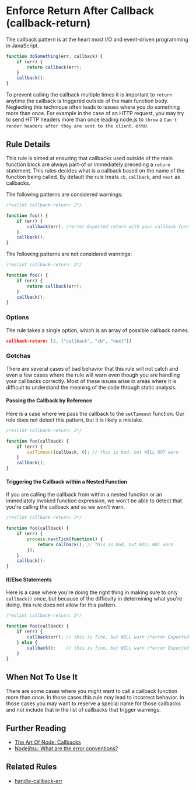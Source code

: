 # Enforce Return After Callback (callback-return)

The callback pattern is at the heart most I/O and event-driven programming
 in JavaScript.

```js
function doSomething(err, callback) {
    if (err) {
        return callback(err);
    }
    callback();
}
```

To prevent calling the callback multiple times it is important to `return` anytime the callback is triggered outside
 of the main function body. Neglecting this technique often leads to issues where you do something more than once.
 For example in the case of an HTTP request, you may try to send HTTP headers more than once leading node.js to `throw`
 a `Can't render headers after they are sent to the client.` error.

## Rule Details

This rule is aimed at ensuring that callbacks used outside of the main function block are always part-of or immediately
preceding a `return` statement. This rules decides what is a callback based on the name of the function being called.
By default the rule treats `cb`, `callback`, and `next` as callbacks.

The following patterns are considered warnings:

```js
/*eslint callback-return: 2*/

function foo() {
    if (err) {
        callback(err); /*error Expected return with your callback function.*/
    }
    callback();
}
```

The following patterns are not considered warnings:

```js
/*eslint callback-return: 2*/

function foo() {
    if (err) {
        return callback(err);
    }
    callback();
}
```

### Options

The rule takes a single option, which is an array of possible callback names.

```json
callback-return: [2, ["callback", "cb", "next"]]
```

### Gotchas

There are several cases of bad behavior that this rule will not catch and even a few cases where
the rule will warn even though you are handling your callbacks correctly. Most of these issues arise
in areas where it is difficult to understand the meaning of the code through static analysis.

#### Passing the Callback by Reference

Here is a case where we pass the callback to the `setTimeout` function. Our rule does not detect this pattern, but
it is likely a mistake.

```js
/*eslint callback-return: 2*/

function foo(callback) {
    if (err) {
        setTimeout(callback, 0); // this is bad, but WILL NOT warn
    }
    callback();
}
```

#### Triggering the Callback within a Nested Function

If you are calling the callback from within a nested function or an immediately invoked
function expression, we won't be able to detect that you're calling the callback and so
we won't warn.

```js
/*eslint callback-return: 2*/

function foo(callback) {
    if (err) {
        process.nextTick(function() {
            return callback(); // this is bad, but WILL NOT warn
        });
    }
    callback();
}
```

#### If/Else Statements

Here is a case where you're doing the right thing in making sure to only `callback()` once, but because of the
difficulty in determining what you're doing, this rule does not allow for this pattern.

```js
/*eslint callback-return: 2*/

function foo(callback) {
    if (err) {
        callback(err); // this is fine, but WILL warn /*error Expected return with your callback function.*/
    } else {
        callback();    // this is fine, but WILL warn /*error Expected return with your callback function.*/
    }
}
```

## When Not To Use It

There are some cases where you might want to call a callback function more than once. In those cases this rule
 may lead to incorrect behavior. In those cases you may want to reserve a special name for those callbacks and
 not include that in the list of callbacks that trigger warnings.


## Further Reading

* [The Art Of Node: Callbacks](https://github.com/maxogden/art-of-node#callbacks)
* [Nodejitsu: What are the error conventions?](http://docs.nodejitsu.com/articles/errors/what-are-the-error-conventions)

## Related Rules

* [handle-callback-err](handle-callback-err.md)
